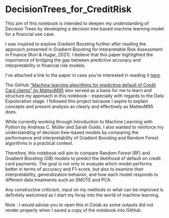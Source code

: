 # DecisionTrees_for_CreditRisk

This aim of this notebook is intended to deepen my understanding of Decision Trees by developing a decision tree based machine learning model for a financial use case.

I was inspired to explore Gradient Boosting further after reading the approach presented in Gradient Boosting for Interpretable Risk Assessment in Finance (Kori & Hugar, 2021). I believe that this paper highlighted the importance of bridging the gap between predictive accuracy and interpretability in financial risk models.

I've attached a link to the paper  in case you're interested in reading it [here](https://www.researchgate.net/profile/Anita-Kori/publication/386052952_Gradient_Boosting_for_Interpretable_Risk_Assessment_in_Finance_A_Study_on_Feature_Importance_and_Model_Explainability/links/674173dd7ca4cb2842a3ef7a/Gradient-Boosting-for-Interpretable-Risk-Assessment-in-Finance-A-Study-on-Feature-Importance-and-Model-Explainability.pdf).

The GitHub ["Machine learning algorithms for predicting default of Credit Card clients" by MatteoM95](https://github.com/MatteoM95/Default-of-Credit-Card-Clients-Dataset-Analisys?tab=readme-ov-file#machine-learning-algorithms-for-predicting-default-of-credit-card-clients-) also served as a basis for me to learn and structure my approach in this notebook - especially with regards to the Data Expoloration stage. I followed this project because I aspire to explain concepts and present analysis as clearly and effectively as MatteoM95 does.

While currently working through Introduction to Machine Learning with Python by Andreas C. Müller and Sarah Guido, I also wanted to reinforce my understanding of decision tree–based models by comparing the performance and interpretability of Gradient Boosting and Random Forest algorithms in a practical context.

Therefore, this notebook will aim to compare Random Forest (RF) and Gradient Boosting (GB) models to predict the likelihood of default on credit card payments. The goal is not only to evaluate which model performs better in terms of accuracy and F1-score, but also to examine their interpretability, generalization behavior, and how each model responds to different data treatments such as SMOTE and PCA.

Any constructive criticism, input on my methods or what can be improved is definitely welcomed as I start my foray into the world of machine learning.

Note : I would advise you to open this in Colab as some outputs did not render properly when I saved a copy of the notebook into GitHub.
